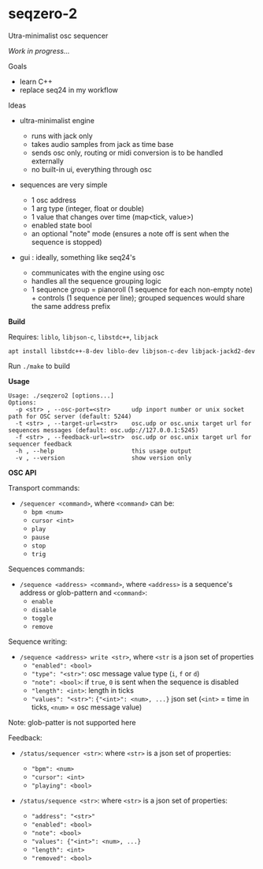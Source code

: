 # seqzero-2

Utra-minimalist osc sequencer

*Work in progress...*

Goals

- learn C++
- replace seq24 in my workflow

Ideas

- ultra-minimalist engine
  - runs with jack only
  - takes audio samples from jack as time base
  - sends osc only, routing or midi conversion is to be handled externally
  - no built-in ui, everything through osc

- sequences are very simple
  - 1 osc address
  - 1 arg type (integer, float or double)
  - 1 value that changes over time (map<tick, value>)
  - enabled state bool
  - an optional "note" mode (ensures a note off is sent when the sequence is stopped)

- gui : ideally, something like seq24's
  - communicates with the engine using osc
  - handles all the sequence grouping logic
  - 1 sequence group = pianoroll (1 sequence for each non-empty note) + controls (1 sequence per line); grouped sequences would share the same address prefix


**Build**

Requires: `liblo`, `libjson-c`, `libstdc++`, `libjack`

`apt install libstdc++-8-dev liblo-dev libjson-c-dev libjack-jackd2-dev`

Run `./make` to build

**Usage**

```
Usage: ./seqzero2 [options...]
Options:
  -p <str> , --osc-port=<str>      udp inport number or unix socket path for OSC server (default: 5244)
  -t <str> , --target-url=<str>    osc.udp or osc.unix target url for sequences messages (default: osc.udp://127.0.0.1:5245)
  -f <str> , --feedback-url=<str>  osc.udp or osc.unix target url for sequencer feedback
  -h , --help                      this usage output
  -v , --version                   show version only
```

**OSC API**

Transport commands:

- `/sequencer <command>`, where `<command>` can be:
  - `bpm <num>`
  - `cursor <int>`
  - `play`
  - `pause`
  - `stop`
  - `trig`


Sequences commands:

- `/sequence <address> <command>`, where `<address>` is a sequence's address or glob-pattern and `<command>`:
  - `enable`
  - `disable`
  - `toggle`
  - `remove`

Sequence writing:

- `/sequence <address> write <str>`, where `<str` is a json set of properties
  - `"enabled": <bool>`
  - `"type": "<str>"`: osc message value type (`i`, `f` or `d`)
  - `"note": <bool>`: if `true`, `0` is sent when the sequence is disabled
  - `"length": <int>`: length in ticks
  - `"values": "<str>"`: `{"<int>": <num>, ...}` json set (`<int>` = time in ticks, `<num>` = osc message value)

Note: glob-patter is not supported here

Feedback:

- `/status/sequencer <str>`: where `<str>` is a json set of properties:
  - `"bpm": <num>`
  - `"cursor": <int>`
  - `"playing": <bool>`

- `/status/sequence <str>`: where `<str>` is a json set of properties:
  - `"address": "<str>"`
  - `"enabled": <bool>`
  - `"note": <bool>`
  - `"values": {"<int>": <num>, ...}`
  - `"length": <int>`
  - `"removed": <bool>`
